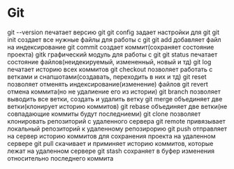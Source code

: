 # Git

git --version	печатает версию  git
git config	задает настройки для git
git init	создает все нужные файлы для работы с git
git add		добавляет файл на индексирование
git commit	создает коммит(сохраняет состояние проекта)
gitk		графический модуль для работы с git
git status	печатает состояние файлов(неидекируемый, измененный, новый и тд)
git log 	печатает историю всех коммитов
git checkout	позволяет работать с ветками и снапшотами(создавать, переходить в них и тд)
git reset	позволяет отменять индексирование(изменение)  файлов
git revert	отмена коммита(но не удалиение его из истории)
git branch	позволяет выводить все ветки, создать и удалить ветку
git merge	объединяет две ветки(клонирует историю коммитов)
git rebase	объединяет две ветки(не совпадающие коммиты будут последниеми)
git clone	позволяет клонировать репозиторий с удаленного сервера
git remote	привязывает локальный репозиторий к удаленному репозирорию
git push	отправляет на сервер историю коммитов для сохранения проекта на удаленном сервере
git pull	скачивает и приминяет историю коммитов, которые лежат на удаленном сервере
git stash	сохраняет в буфер изменения относительно последнего коммита
